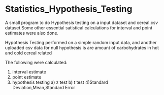 # Statistics_Hypothesis_Testing

A small program to do Hypothesis testing on a input dataset and cereal.csv dataset.Some other essential satistical calculations for interval and point estimates were also done.

Hypothesis Testing performed on a simple random input data, and another uploaded csv data for null hypothesis is are amount of carbohydrates in hot and cold cereal related

The following were calculated:
1) interval estimate
2) point estimate
3) hypothesis testing
	a) z test
  b) t test
4)Standard Deviation,Mean,Standard Error

